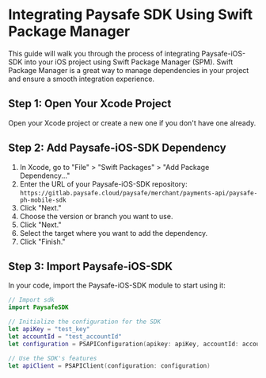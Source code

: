 
# Integrating Paysafe SDK Using Swift Package Manager

This guide will walk you through the process of integrating Paysafe-iOS-SDK into your iOS project using Swift Package Manager (SPM). Swift Package Manager is a great way to manage dependencies in your project and ensure a smooth integration experience.

## Step 1: Open Your Xcode Project

Open your Xcode project or create a new one if you don't have one already.

## Step 2: Add Paysafe-iOS-SDK Dependency

1. In Xcode, go to "File" > "Swift Packages" > "Add Package Dependency..."
2. Enter the URL of your Paysafe-iOS-SDK repository: `https://gitlab.paysafe.cloud/paysafe/merchant/payments-api/paysafe-ph-mobile-sdk` 
3. Click "Next."
4. Choose the version or branch you want to use.
5. Click "Next."
6. Select the target where you want to add the dependency.
7. Click "Finish."

## Step 3: Import Paysafe-iOS-SDK

In your code, import the Paysafe-iOS-SDK module to start using it:

```swift
// Import sdk
import PaysafeSDK

// Initialize the configuration for the SDK
let apiKey = "test_key"
let accountId = "test_accountId"
let configuration = PSAPIConfiguration(apikey: apiKey, accountId: accountId)

// Use the SDK's features
let apiClient = PSAPIClient(configuration: configuration)
